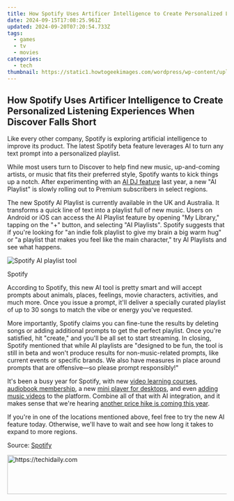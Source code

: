 ```yaml
---
title: How Spotify Uses Artificer Intelligence to Create Personalized Listening Experiences When Discover Falls Short
date: 2024-09-15T17:08:25.961Z
updated: 2024-09-20T07:20:54.733Z
tags:
  - games
  - tv
  - movies
categories:
  - tech
thumbnail: https://static1.howtogeekimages.com/wordpress/wp-content/uploads/2024/04/spotify-ai-playlists.jpg
---
```


## How Spotify Uses Artificer Intelligence to Create Personalized Listening Experiences When Discover Falls Short

Like every other company, Spotify is exploring artificial intelligence to improve its product. The latest Spotify beta feature leverages AI to turn any text prompt into a personalized playlist.

 While most users turn to Discover to help find new music, up-and-coming artists, or music that fits their preferred style, Spotify wants to kick things up a notch. After experimenting with an [AI DJ feature](https://facebook-video-share.techidaily.com/updated-amplify-your-videos-reach-perfect-title-description-and-tags-for-2024/) last year, a new "AI Playlist" is slowly rolling out to Premium subscribers in select regions.

 The new Spotify AI Playlist is currently available in the UK and Australia. It transforms a quick line of text into a playlist full of new music. Users on Android or iOS can access the AI Playlist feature by opening "My Library," tapping on the "+" button, and selecting "AI Playlists". Spotify suggests that if you're looking for "an indie folk playlist to give my brain a big warm hug" or "a playlist that makes you feel like the main character," try AI Playlists and see what happens.

![Spotify AI playlist tool](https://static1.howtogeekimages.com/wordpress/wp-content/uploads/2024/04/spotify-ai-playlist-tool.png) 

Spotify

 According to Spotify, this new AI tool is pretty smart and will accept prompts about animals, places, feelings, movie characters, activities, and much more. Once you issue a prompt, it'll deliver a specially curated playlist of up to 30 songs to match the vibe or energy you've requested.

 More importantly, Spotify claims you can fine-tune the results by deleting songs or adding additional prompts to get the perfect playlist. Once you're satisfied, hit "create," and you'll be all set to start streaming. In closing, Spotify mentioned that while AI playlists are "designed to be fun, the tool is still in beta and won't produce results for non-music-related prompts, like current events or specific brands. We also have measures in place around prompts that are offensive—so please prompt responsibly!"

 It's been a busy year for Spotify, with new [video learning courses](https://change-location.techidaily.com/the-magnificent-art-of-pokemon-go-streaming-on-samsung-galaxy-xcover-7-drfone-by-drfone-virtual-android/), [audiobook membership](https://win11-tips.techidaily.com/overcoming-windows-update-failures-strategies-for-error-0x30017/), a new [mini player for desktops](https://iphone-transfer.techidaily.com/how-to-transfer-messages-from-apple-iphone-14-pro-max-to-other-iphone-all-ios-versions-drfone-by-drfone-transfer-from-ios/), and even [adding music videos](https://eaxpv-info.techidaily.com/new-gain-an-edge-access-these-top-8-sites-for-free-eco-screen-backdrops-and-clips-for-2024/) to the platform. Combine all of that with AI integration, and it makes sense that we're hearing [another price hike is coming this year](https://extra-approaches.techidaily.com/updated-mastering-the-art-of-disconnecting-from-your-old-linkedin-account/).

 If you're in one of the locations mentioned above, feel free to try the new AI feature today. Otherwise, we'll have to wait and see how long it takes to expand to more regions.

 Source: [Spotify](https://newsroom.spotify.com/2024-04-07/spotify-premium-users-can-now-turn-any-idea-into-a-personalized-playlist-with-ai-playlist-in-beta/)

<ins class="adsbygoogle"
     style="display:block"
     data-ad-format="autorelaxed"
     data-ad-client="ca-pub-7571918770474297"
     data-ad-slot="1223367746"></ins>

<ins class="adsbygoogle"
     style="display:block"
     data-ad-client="ca-pub-7571918770474297"
     data-ad-slot="8358498916"
     data-ad-format="auto"
     data-full-width-responsive="true"></ins>



<!-- affiliate ads begin -->
<a href="https://aligracehair.sjv.io/c/5597632/1925489/19272" target="_top" id="1925489">
  <img src="//a.impactradius-go.com/display-ad/19272-1925489" border="0" alt="https://techidaily.com" width="728" height="90"/>
</a>
<img height="0" width="0" src="https://aligracehair.sjv.io/i/5597632/1925489/19272" style="position:absolute;visibility:hidden;" border="0" />
<!-- affiliate ads end -->

